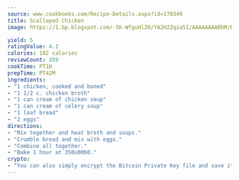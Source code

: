 ```yaml
---
source: www.cookbooks.com/Recipe-Details.aspx?id=170349
title: Scalloped Chicken
image: https://1.bp.blogspot.com/-5K-WfguHlZ0/YA2H2Zqia5I/AAAAAAAABhM/Bdgu68p4aG0Q6jWdy3eGaUXSKw5p3sdxwCLcBGAsYHQ/s324/7.png

yield: 5
ratingValue: 4.1
calories: 182 calories
reviewCount: 359
cookTime: PT1H
prepTime: PT42M
ingredients:
- "1 chicken, cooked and boned"
- "1 1/2 c. chicken broth"
- "1 can cream of chicken soup"
- "1 can cream of celery soup"
- "1 loaf bread"
- "2 eggs"
directions:
- "Mix together and heat broth and soups."
- "Crumble bread and mix with eggs."
- "Combine all together."
- "Bake 1 hour at 350u00b0."
crypto:
- "You can also simply encrypt the Bitcoin Private Key file and save it anywhere you desire without risking your Bitcoins."
---
```

